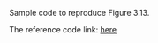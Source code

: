 Sample code to reproduce Figure 3.13.

The reference code link:  [here](https://github.com/hehengtao/OAMP-Net)